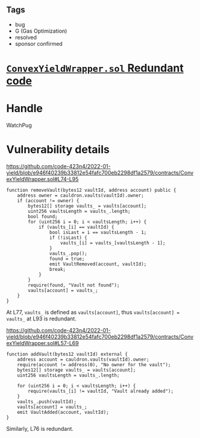 ## Tags

- bug
- G (Gas Optimization)
- resolved
- sponsor confirmed

# [`ConvexYieldWrapper.sol` Redundant code](https://github.com/code-423n4/2022-01-yield-findings/issues/107) 

# Handle

WatchPug


# Vulnerability details

https://github.com/code-423n4/2022-01-yield/blob/e946f40239b33812e54fafc700eb2298df1a2579/contracts/ConvexYieldWrapper.sol#L74-L95

```solidity
function removeVault(bytes12 vaultId, address account) public {
    address owner = cauldron.vaults(vaultId).owner;
    if (account != owner) {
        bytes12[] storage vaults_ = vaults[account];
        uint256 vaultsLength = vaults_.length;
        bool found;
        for (uint256 i = 0; i < vaultsLength; i++) {
            if (vaults_[i] == vaultId) {
                bool isLast = i == vaultsLength - 1;
                if (!isLast) {
                    vaults_[i] = vaults_[vaultsLength - 1];
                }
                vaults_.pop();
                found = true;
                emit VaultRemoved(account, vaultId);
                break;
            }
        }
        require(found, "Vault not found");
        vaults[account] = vaults_;
    }
}
```

At L77, `vaults_` is defined as `vaults[account]`, thus `vaults[account] = vaults_` at L93 is redundant.

https://github.com/code-423n4/2022-01-yield/blob/e946f40239b33812e54fafc700eb2298df1a2579/contracts/ConvexYieldWrapper.sol#L57-L69

```solidity
function addVault(bytes12 vaultId) external {
    address account = cauldron.vaults(vaultId).owner;
    require(account != address(0), "No owner for the vault");
    bytes12[] storage vaults_ = vaults[account];
    uint256 vaultsLength = vaults_.length;

    for (uint256 i = 0; i < vaultsLength; i++) {
        require(vaults_[i] != vaultId, "Vault already added");
    }
    vaults_.push(vaultId);
    vaults[account] = vaults_;
    emit VaultAdded(account, vaultId);
}
```

Similarly, L76 is redundant.

